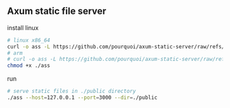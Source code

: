 Axum static file server
---

install linux
```bash
# linux x86_64
curl -o ass -L https://github.com/pourquoi/axum-static-server/raw/refs/heads/main/ass-x86_64
# arm 
# curl -o ass -L https://github.com/pourquoi/axum-static-server/raw/refs/heads/main/ass-arm
chmod +x ./ass
```

run
```bash
# serve static files in ./public directory
./ass --host=127.0.0.1 --port=3000 --dir=./public
```
